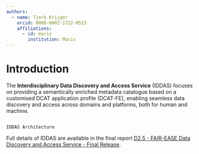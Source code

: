 ```yaml
---
authors:
  - name: Tjerk Krijger
    orcid: 0000-0002-1722-0523
    affiliations:
      - id: maris
        institution: Maris
---
```


# Introduction

The **Interdisciplinary Data Discovery and Access Service** (IDDAS)
focuses on providing a semantically enriched metadata catalogue based on
a customised DCAT application profile (DCAT-FE), enabling seamless data
discovery and access across domains and platforms, both for human and machine.

```{figure} iddas-architecture.png

IDDAS Architecture
```

Full details of IDDAS are available in the final report
[D2.5 - FAIR-EASE Data Discovery and Access Service - Final Release](https://doi.org/10.5281/zenodo.15836888).


